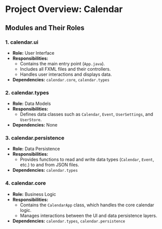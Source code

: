 # Project Overview: Calendar

## Modules and Their Roles

### 1. calendar.ui

-   **Role:** User Interface
-   **Responsibilities:**
    -   Contains the main entry point (`App.java`).
    -   Includes all FXML files and their controllers.
    -   Handles user interactions and displays data.
-   **Dependencies:** `calendar.core`, `calendar.types`

### 2. calendar.types

-   **Role:** Data Models
-   **Responsibilities:**
    -   Defines data classes such as `Calendar`, `Event`, `UserSettings`, and `UserStore`.
-   **Dependencies:** None

### 3. calendar.persistence

-   **Role:** Data Persistence
-   **Responsibilities:**
    -   Provides functions to read and write data types (`Calendar`, `Event`, etc.) to and from JSON files.
-   **Dependencies:** `calendar.types`

### 4. calendar.core

-   **Role:** Business Logic
-   **Responsibilities:**
    -   Contains the `CalendarApp` class, which handles the core calendar logic.
    -   Manages interactions between the UI and data persistence layers.
-   **Dependencies:** `calendar.types`, `calendar.persistence`

